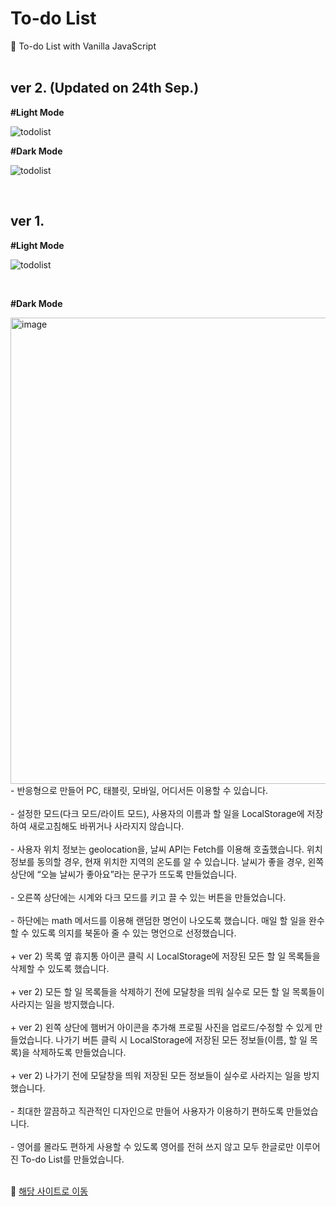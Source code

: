 # To-do List
📑 To-do List with Vanilla JavaScript
<br>
<br>

## ver 2. (Updated on 24th Sep.)
**#Light Mode**

![todolist](https://user-images.githubusercontent.com/108778921/192094628-c43b2620-260e-4456-9363-5bc824ead49f.png)


**#Dark Mode**

![todolist](https://user-images.githubusercontent.com/108778921/192094706-8b7df45f-64b6-42aa-a8b3-f8844bc1b92c.png)


<br>

## ver 1.

**#Light Mode**

![todolist](https://user-images.githubusercontent.com/108778921/192009015-2a5abcd5-34db-4d75-b3a6-adb3c89ebe44.png)

<br>

**#Dark Mode**

<img width="746" alt="image" src="https://user-images.githubusercontent.com/108778921/190899928-a9e5ae08-6d22-4d46-9b0f-d8c7ba618d33.png">

<br>
- 반응형으로 만들어 PC, 태블릿, 모바일, 어디서든 이용할 수 있습니다.<br><br>
- 설정한 모드(다크 모드/라이트 모드), 사용자의 이름과 할 일을 LocalStorage에 저장하여 새로고침해도 바뀌거나 사라지지 않습니다.<br><br>
- 사용자 위치 정보는 geolocation을, 날씨 API는 Fetch를 이용해 호출했습니다. 위치 정보를 동의할 경우, 현재 위치한 지역의 온도를 알 수 있습니다. 날씨가 좋을 경우, 왼쪽 상단에 “오늘 날씨가 좋아요”라는 문구가 뜨도록 만들었습니다.<br><br>
- 오른쪽 상단에는 시계와 다크 모드를 키고 끌 수 있는 버튼을 만들었습니다.<br><br>
- 하단에는 math 메서드를 이용해 랜덤한 명언이 나오도록 했습니다. 매일 할 일을 완수할 수 있도록 의지를 북돋아 줄 수 있는 명언으로 선정했습니다.<br><br>
+ ver 2) 목록 옆 휴지통 아이콘 클릭 시 LocalStorage에 저장된 모든 할 일 목록들을 삭제할 수 있도록 했습니다.<br><br>
+ ver 2) 모든 할 일 목록들을 삭제하기 전에 모달창을 띄워 실수로 모든 할 일 목록들이 사라지는 일을 방지했습니다.<br><br>
+ ver 2) 왼쪽 상단에 햄버거 아이콘을 추가해 프로필 사진을 업로드/수정할 수 있게 만들었습니다. 나가기 버튼 클릭 시 LocalStorage에 저장된 모든 정보들(이름, 할 일 목록)을 삭제하도록 만들었습니다.<br><br>
+ ver 2) 나가기 전에 모달창을 띄워 저장된 모든 정보들이 실수로 사라지는 일을 방지했습니다.<br><br>
- 최대한 깔끔하고 직관적인 디자인으로 만들어 사용자가 이용하기 편하도록 만들었습니다.<br><br>
- 영어를 몰라도 편하게 사용할 수 있도록 영어를 전혀 쓰지 않고 모두 한글로만 이루어진 To-do List를 만들었습니다.<br><br>

🔗 <a href="https://feb-dain.github.io/js-todo-list/"> 해당 사이트로 이동 </a>
<br>
